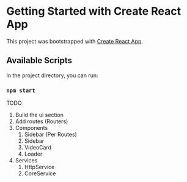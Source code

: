 # Getting Started with Create React App

This project was bootstrapped with [Create React App](https://github.com/facebook/create-react-app).

## Available Scripts

In the project directory, you can run:

### `npm start`

TODO
1. Build the ui section
2. Add routes (Routers)
3. Components
   1. Sidebar (Per Routes)
   2. Sidebar
   3. VideoCard
   4. Loader
4. Services
   1. HttpService
   2. CoreService
